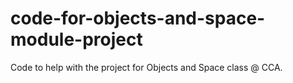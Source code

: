 # code-for-objects-and-space-module-project
Code to help with the project for Objects and Space class @ CCA.
